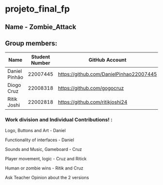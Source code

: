 # projeto_final_fp
## Name - Zombie_Attack


## Group members:
|Name | Student Number | GitHub Account |
| ----|----------------|--------------- |
|Daniel Pinhão| 22007445 | https://github.com/DanielPinhao22007445 |
|Diogo Cruz   | 22008318 | https://github.com/gogocruz|
|Ritik Joshi  | 22002818 | https://github.com/ritikjoshi24 |

### Work division and Individual Contributions! :


Logo, Buttons and Art - Daniel 

Functionality of interfaces - Daniel

Sounds and Music, Gameboard - Cruz

Player movement, logic - Cruz and Ritick 

Human or zombie wins - Ritik and Cruz


Ask Teacher Opinion about the 2 versions
